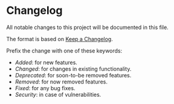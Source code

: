 <!---

------ FOLLOW THESE WHILE ADDING AN ENTRY ------

** Add BREAKING keyword in bold for changes which could potentially break the component, eg: **BREAKING**.
** Represent a component name in italics, eg: _Modal_.
** Enclose a prop name in double backticks, eg: `isLoading`.
** Represent a version as second level heading and write the version number inside a square bracket, eg: ##  [3.3.2].

--->

# Changelog

All notable changes to this project will be documented in this file.

The format is based on [Keep a Changelog](https://keepachangelog.com/en/1.0.0/).

Prefix the change with one of these keywords:

- _Added_: for new features.
- _Changed_: for changes in existing functionality.
- _Deprecated_: for soon-to-be removed features.
- _Removed_: for now removed features.
- _Fixed_: for any bug fixes.
- _Security_: in case of vulnerabilities.
